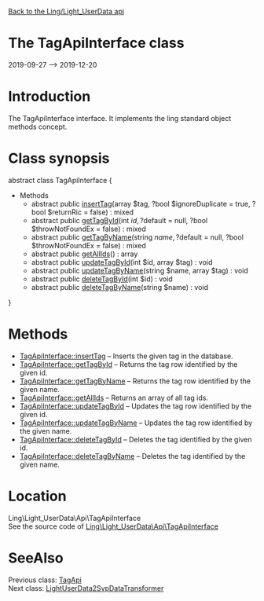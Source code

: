 [Back to the Ling/Light_UserData api](https://github.com/lingtalfi/Light_UserData/blob/master/doc/api/Ling/Light_UserData.md)



The TagApiInterface class
================
2019-09-27 --> 2019-12-20






Introduction
============

The TagApiInterface interface.
It implements the ling standard object methods concept.



Class synopsis
==============


abstract class <span class="pl-k">TagApiInterface</span>  {

- Methods
    - abstract public [insertTag](https://github.com/lingtalfi/Light_UserData/blob/master/doc/api/Ling/Light_UserData/Api/TagApiInterface/insertTag.md)(array $tag, ?bool $ignoreDuplicate = true, ?bool $returnRic = false) : mixed
    - abstract public [getTagById](https://github.com/lingtalfi/Light_UserData/blob/master/doc/api/Ling/Light_UserData/Api/TagApiInterface/getTagById.md)(int $id, ?$default = null, ?bool $throwNotFoundEx = false) : mixed
    - abstract public [getTagByName](https://github.com/lingtalfi/Light_UserData/blob/master/doc/api/Ling/Light_UserData/Api/TagApiInterface/getTagByName.md)(string $name, ?$default = null, ?bool $throwNotFoundEx = false) : mixed
    - abstract public [getAllIds](https://github.com/lingtalfi/Light_UserData/blob/master/doc/api/Ling/Light_UserData/Api/TagApiInterface/getAllIds.md)() : array
    - abstract public [updateTagById](https://github.com/lingtalfi/Light_UserData/blob/master/doc/api/Ling/Light_UserData/Api/TagApiInterface/updateTagById.md)(int $id, array $tag) : void
    - abstract public [updateTagByName](https://github.com/lingtalfi/Light_UserData/blob/master/doc/api/Ling/Light_UserData/Api/TagApiInterface/updateTagByName.md)(string $name, array $tag) : void
    - abstract public [deleteTagById](https://github.com/lingtalfi/Light_UserData/blob/master/doc/api/Ling/Light_UserData/Api/TagApiInterface/deleteTagById.md)(int $id) : void
    - abstract public [deleteTagByName](https://github.com/lingtalfi/Light_UserData/blob/master/doc/api/Ling/Light_UserData/Api/TagApiInterface/deleteTagByName.md)(string $name) : void

}






Methods
==============

- [TagApiInterface::insertTag](https://github.com/lingtalfi/Light_UserData/blob/master/doc/api/Ling/Light_UserData/Api/TagApiInterface/insertTag.md) &ndash; Inserts the given tag in the database.
- [TagApiInterface::getTagById](https://github.com/lingtalfi/Light_UserData/blob/master/doc/api/Ling/Light_UserData/Api/TagApiInterface/getTagById.md) &ndash; Returns the tag row identified by the given id.
- [TagApiInterface::getTagByName](https://github.com/lingtalfi/Light_UserData/blob/master/doc/api/Ling/Light_UserData/Api/TagApiInterface/getTagByName.md) &ndash; Returns the tag row identified by the given name.
- [TagApiInterface::getAllIds](https://github.com/lingtalfi/Light_UserData/blob/master/doc/api/Ling/Light_UserData/Api/TagApiInterface/getAllIds.md) &ndash; Returns an array of all tag ids.
- [TagApiInterface::updateTagById](https://github.com/lingtalfi/Light_UserData/blob/master/doc/api/Ling/Light_UserData/Api/TagApiInterface/updateTagById.md) &ndash; Updates the tag row identified by the given id.
- [TagApiInterface::updateTagByName](https://github.com/lingtalfi/Light_UserData/blob/master/doc/api/Ling/Light_UserData/Api/TagApiInterface/updateTagByName.md) &ndash; Updates the tag row identified by the given name.
- [TagApiInterface::deleteTagById](https://github.com/lingtalfi/Light_UserData/blob/master/doc/api/Ling/Light_UserData/Api/TagApiInterface/deleteTagById.md) &ndash; Deletes the tag identified by the given id.
- [TagApiInterface::deleteTagByName](https://github.com/lingtalfi/Light_UserData/blob/master/doc/api/Ling/Light_UserData/Api/TagApiInterface/deleteTagByName.md) &ndash; Deletes the tag identified by the given name.





Location
=============
Ling\Light_UserData\Api\TagApiInterface<br>
See the source code of [Ling\Light_UserData\Api\TagApiInterface](https://github.com/lingtalfi/Light_UserData/blob/master/Api/TagApiInterface.php)



SeeAlso
==============
Previous class: [TagApi](https://github.com/lingtalfi/Light_UserData/blob/master/doc/api/Ling/Light_UserData/Api/TagApi.md)<br>Next class: [LightUserData2SvpDataTransformer](https://github.com/lingtalfi/Light_UserData/blob/master/doc/api/Ling/Light_UserData/Chloroform/DataTransformer/LightUserData2SvpDataTransformer.md)<br>
